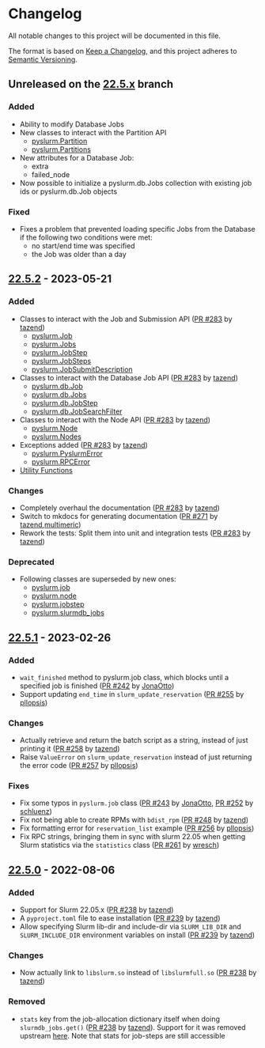 # Changelog

All notable changes to this project will be documented in this file.

The format is based on [Keep a Changelog](https://keepachangelog.com/en/1.1.0/),
and this project adheres to [Semantic Versioning](https://semver.org/spec/v2.0.0.html).

## Unreleased on the [22.5.x](https://github.com/PySlurm/pyslurm/tree/22.5.x) branch

### Added

- Ability to modify Database Jobs
- New classes to interact with the Partition API
    - [pyslurm.Partition](https://pyslurm.github.io/23.2/reference/partition/#pyslurm.Partition)
    - [pyslurm.Partitions](https://pyslurm.github.io/23.2/reference/partition/#pyslurm.Partitions)
- New attributes for a Database Job:
    - extra
    - failed_node
- Now possible to initialize a pyslurm.db.Jobs collection with existing job
  ids or pyslurm.db.Job objects

### Fixed

- Fixes a problem that prevented loading specific Jobs from the Database if
  the following two conditions were met:
    - no start/end time was specified
    - the Job was older than a day

## [22.5.2](https://github.com/PySlurm/pyslurm/releases/tag/v22.5.2) - 2023-05-21

### Added

- Classes to interact with the Job and Submission API ([PR #283](https://github.com/PySlurm/pyslurm/pull/283) by [tazend](https://github.com/tazend))
    - [pyslurm.Job](https://pyslurm.github.io/22.5/reference/job/#pyslurm.Job)
    - [pyslurm.Jobs](https://pyslurm.github.io/22.5/reference/job/#pyslurm.Jobs)
    - [pyslurm.JobStep](https://pyslurm.github.io/22.5/reference/jobstep/#pyslurm.JobStep)
    - [pyslurm.JobSteps](https://pyslurm.github.io/22.5/reference/jobstep/#pyslurm.JobSteps)
    - [pyslurm.JobSubmitDescription](https://pyslurm.github.io/22.5/reference/jobsubmitdescription/#pyslurm.JobSubmitDescription)
- Classes to interact with the Database Job API ([PR #283](https://github.com/PySlurm/pyslurm/pull/283) by [tazend](https://github.com/tazend))
    - [pyslurm.db.Job](https://pyslurm.github.io/22.5/reference/db/job/#pyslurm.db.Job)
    - [pyslurm.db.Jobs](https://pyslurm.github.io/22.5/reference/db/job/#pyslurm.db.Jobs)
    - [pyslurm.db.JobStep](https://pyslurm.github.io/22.5/reference/db/jobstep/#pyslurm.db.JobStep)
    - [pyslurm.db.JobSearchFilter](https://pyslurm.github.io/22.5/reference/db/jobsearchfilter/#pyslurm.db.JobSearchFilter)
- Classes to interact with the Node API ([PR #283](https://github.com/PySlurm/pyslurm/pull/283) by [tazend](https://github.com/tazend))
    - [pyslurm.Node](https://pyslurm.github.io/22.5/reference/node/#pyslurm.Node)
    - [pyslurm.Nodes](https://pyslurm.github.io/22.5/reference/node/#pyslurm.Nodes)
- Exceptions added ([PR #283](https://github.com/PySlurm/pyslurm/pull/283) by [tazend](https://github.com/tazend))
    - [pyslurm.PyslurmError](https://pyslurm.github.io/22.5/reference/exceptions/#pyslurm.PyslurmError)
    - [pyslurm.RPCError](https://pyslurm.github.io/22.5/reference/exceptions/#pyslurm.RPCError)
- [Utility Functions](https://pyslurm.github.io/22.5/reference/utilities/#pyslurm.utils)

### Changes

- Completely overhaul the documentation ([PR #283](https://github.com/PySlurm/pyslurm/pull/283) by [tazend](https://github.com/tazend))
- Switch to mkdocs for generating documentation ([PR #271](https://github.com/PySlurm/pyslurm/pull/271) by [tazend](https://github.com/tazend),[multimeric](https://github.com/multimeric))
- Rework the tests: Split them into unit and integration tests ([PR #283](https://github.com/PySlurm/pyslurm/pull/283) by [tazend](https://github.com/tazend))

### Deprecated

- Following classes are superseded by new ones:
    - [pyslurm.job](https://pyslurm.github.io/22.5/reference/old/job/#pyslurm.job)
    - [pyslurm.node](https://pyslurm.github.io/22.5/reference/old/node/#pyslurm.node)
    - [pyslurm.jobstep](https://pyslurm.github.io/22.5/reference/old/jobstep/#pyslurm.jobstep)
    - [pyslurm.slurmdb_jobs](https://pyslurm.github.io/22.5/reference/old/db/job/#pyslurm.slurmdb_jobs)

## [22.5.1](https://github.com/PySlurm/pyslurm/releases/tag/v22.5.1) - 2023-02-26

### Added

- `wait_finished` method to pyslurm.job class, which blocks until a specified
  job is finished ([PR #242](https://github.com/PySlurm/pyslurm/pull/242) by [JonaOtto](https://github.com/JonaOtto))
- Support updating `end_time` in `slurm_update_reservation` ([PR #255](https://github.com/PySlurm/pyslurm/pull/255) by [pllopsis](https://github.com/pllopis))

### Changes

- Actually retrieve and return the batch script as a string, instead of just
  printing it ([PR #258](https://github.com/PySlurm/pyslurm/pull/258) by [tazend](https://github.com/tazend))
- Raise `ValueError` on `slurm_update_reservation` instead of just returning the
  error code ([PR #257](https://github.com/PySlurm/pyslurm/pull/257) by [pllopsis](https://github.com/pllopis))

### Fixes

- Fix some typos in `pyslurm.job` class ([PR #243](https://github.com/PySlurm/pyslurm/pull/243) by [JonaOtto](https://github.com/JonaOtto), [PR #252](https://github.com/PySlurm/pyslurm/pull/252) by [schluenz](https://github.com/schluenz))
- Fix not being able to create RPMs with `bdist_rpm` ([PR #248](https://github.com/PySlurm/pyslurm/pull/248) by [tazend](https://github.com/tazend))
- Fix formatting error for `reservation_list` example ([PR #256](https://github.com/PySlurm/pyslurm/pull/256) by [pllopsis](https://github.com/pllopis))
- Fix RPC strings, bringing them in sync with slurm 22.05 when getting Slurm
  statistics via the `statistics` class ([PR #261](https://github.com/PySlurm/pyslurm/pull/261) by [wresch](https://github.com/wresch))

## [22.5.0](https://github.com/PySlurm/pyslurm/releases/tag/v22.5.0) - 2022-08-06

### Added

- Support for Slurm 22.05.x ([PR #238](https://github.com/PySlurm/pyslurm/pull/238) by [tazend](https://github.com/tazend))
- A `pyproject.toml` file to ease installation ([PR #239](https://github.com/PySlurm/pyslurm/pull/239) by [tazend](https://github.com/tazend))
- Allow specifying Slurm lib-dir and include-dir via `SLURM_LIB_DIR` and `SLURM_INCLUDE_DIR` environment variables on install ([PR #239](https://github.com/PySlurm/pyslurm/pull/239) by [tazend](https://github.com/tazend))

### Changes

- Now actually link to `libslurm.so` instead of `libslurmfull.so` ([PR #238](https://github.com/PySlurm/pyslurm/pull/238) by [tazend](https://github.com/tazend))

### Removed 

- `stats` key from the job-allocation dictionary itself when doing `slurmdb_jobs.get()` ([PR #238](https://github.com/PySlurm/pyslurm/pull/238) by [tazend](https://github.com/tazend)).
   Support for it was removed upstream [here](https://github.com/SchedMD/slurm/commit/2f5254cd79123b70b489338629ac1a14dcc3b845).
   Note that stats for job-steps are still accessible
